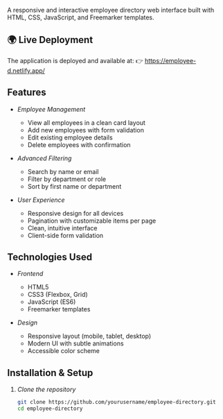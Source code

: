 A responsive and interactive employee directory web interface built with HTML, CSS, JavaScript, and Freemarker templates.

## 🌍 Live Deployment
The application is deployed and available at:  👉 https://employee-d.netlify.app/

## Features

- *Employee Management*
  - View all employees in a clean card layout
  - Add new employees with form validation
  - Edit existing employee details
  - Delete employees with confirmation

- *Advanced Filtering*
  - Search by name or email
  - Filter by department or role
  - Sort by first name or department

- *User Experience*
  - Responsive design for all devices
  - Pagination with customizable items per page
  - Clean, intuitive interface
  - Client-side form validation

## Technologies Used

- *Frontend*
  - HTML5
  - CSS3 (Flexbox, Grid)
  - JavaScript (ES6)
  - Freemarker templates

- *Design*
  - Responsive layout (mobile, tablet, desktop)
  - Modern UI with subtle animations
  - Accessible color scheme

## Installation & Setup

1. *Clone the repository*
   ```bash
   git clone https://github.com/yourusername/employee-directory.git
   cd employee-directory
